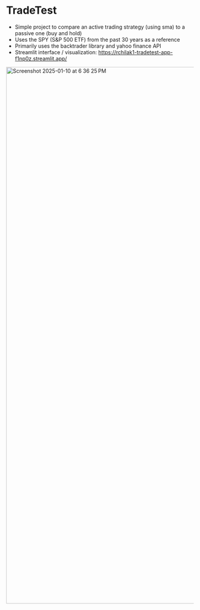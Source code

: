 # TradeTest

- Simple project to compare an active trading strategy (using sma) to a passive one (buy and hold)
- Uses the SPY (S&P 500 ETF) from the past 30 years as a reference
- Primarily uses the backtrader library and yahoo finance API
- Streamlit interface / visualization: https://rchilak1-tradetest-app-f1np0z.streamlit.app/

<img width="1440" alt="Screenshot 2025-01-10 at 6 36 25 PM" src="https://github.com/user-attachments/assets/1cc2fbf8-b62e-4f78-ab7d-9fa9ebc8ed5f" />
